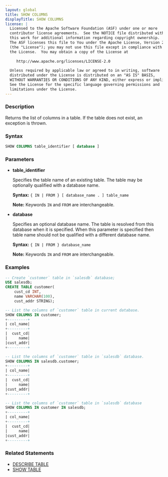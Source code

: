 ```yaml
---
layout: global
title: SHOW COLUMNS
displayTitle: SHOW COLUMNS
license: |
  Licensed to the Apache Software Foundation (ASF) under one or more
  contributor license agreements.  See the NOTICE file distributed with
  this work for additional information regarding copyright ownership.
  The ASF licenses this file to You under the Apache License, Version 2.0
  (the "License"); you may not use this file except in compliance with
  the License.  You may obtain a copy of the License at
 
     http://www.apache.org/licenses/LICENSE-2.0
 
  Unless required by applicable law or agreed to in writing, software
  distributed under the License is distributed on an "AS IS" BASIS,
  WITHOUT WARRANTIES OR CONDITIONS OF ANY KIND, either express or implied.
  See the License for the specific language governing permissions and
  limitations under the License.
---
```


### Description

Returns the list of columns in a table. If the table does not exist, an exception is thrown.

### Syntax

```sql
SHOW COLUMNS table_identifier [ database ]
```

### Parameters

* **table_identifier**

    Specifies the table name of an existing table. The table may be optionally qualified
    with a database name.

    **Syntax:** `{ IN | FROM } [ database_name . ] table_name`

    **Note:** Keywords `IN` and `FROM` are interchangeable.

* **database**

    Specifies an optional database name. The table is resolved from this database when it
    is specified. When this parameter is specified then table
    name should not be qualified with a different database name. 

    **Syntax:** `{ IN | FROM } database_name`

    **Note:** Keywords `IN` and `FROM` are interchangeable.

### Examples

```sql
-- Create `customer` table in `salesdb` database;
USE salesdb;
CREATE TABLE customer(
    cust_cd INT,
    name VARCHAR(100),
    cust_addr STRING);

-- List the columns of `customer` table in current database.
SHOW COLUMNS IN customer;
+---------+
| col_name|
+---------+
|  cust_cd|
|     name|
|cust_addr|
+---------+

-- List the columns of `customer` table in `salesdb` database.
SHOW COLUMNS IN salesdb.customer;
+---------+
| col_name|
+---------+
|  cust_cd|
|     name|
|cust_addr|
+---------+

-- List the columns of `customer` table in `salesdb` database
SHOW COLUMNS IN customer IN salesdb;
+---------+
| col_name|
+---------+
|  cust_cd|
|     name|
|cust_addr|
+---------+
```

### Related Statements

* [DESCRIBE TABLE](sql-ref-syntax-aux-describe-table.html)
* [SHOW TABLE](sql-ref-syntax-aux-show-table.html)


